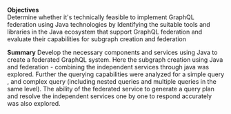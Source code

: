 **Objectives** <br />
Determine whether it's technically feasible to implement GraphQL federation using Java technologies by Identifying the suitable tools and libraries in the Java ecosystem that support GraphQL federation and evaluate their capabilities for subgraph creation and federation 

**Summary**
Develop the necessary components and services using Java to create a federated GraphQL system. Here the subgraph creation using Java and federation - combining the independent services through java was explored. Further the querying capabilities were analyzed for a simple query , and complex query (including nested queries and multiple queries in the same level). The ability of the federated service to generate a query plan and resolve the independent services one by one to respond accurately was also explored. 

